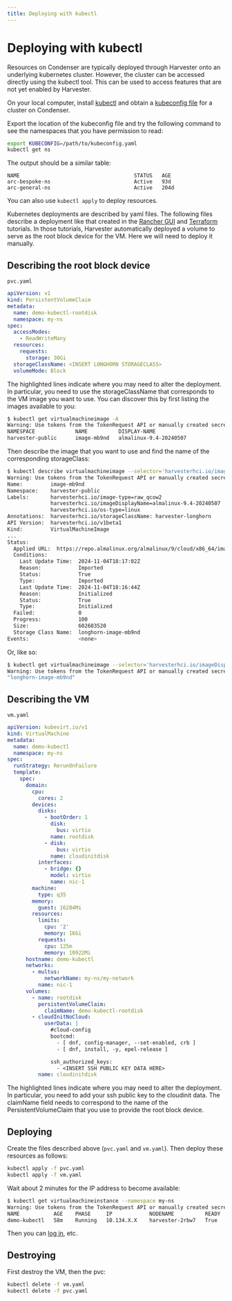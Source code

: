 ```yaml
---
title: Deploying with kubectl
---
```


# Deploying with kubectl

Resources on Condenser are typically deployed through Harvester onto an
underlying kubernetes cluster. However, the cluster can be accessed directly using
the kubectl tool. This can be used to access features that are not yet enabled by
Harvester.

On your local computer, install [kubectl](https://kubernetes.io/docs/reference/kubectl/)
and obtain a [kubeconfig file](../../stubs/kubeconfig.md) for a cluster on Condenser.

Export the location of the kubeconfig file and try the following command to see the
namespaces that you have permission to read:

``` sh
export KUBECONFIG=/path/to/kubeconfig.yaml
kubectl get ns
```

The output should be a similar table:

``` text
NAME                                     STATUS   AGE
arc-bespoke-ns                           Active   93d
arc-general-ns                           Active   204d
```

You can also use `kubectl apply` to deploy resources.

Kubernetes deployments are described by yaml files. The following files describe
a deployment like that created in the [Rancher GUI](./deploying_rancher.md)
and [Terraform](./deploying_terraform.md) tutorials. In those tutorials, Harvester
automatically deployed a volume to serve as the root block device for the VM. Here
we will need to deploy it manually.

## Describing the root block device

`pvc.yaml`

``` yaml hl_lines="4 5 11 12"
apiVersion: v1
kind: PersistentVolumeClaim
metadata:
  name: demo-kubectl-rootdisk
  namespace: my-ns
spec:
  accessModes:
    - ReadWriteMany
  resources:
    requests:
      storage: 30Gi
  storageClassName: <INSERT LONGHORN STORAGECLASS>
  volumeMode: Block
```

The highlighted lines indicate where you may need to alter the deployment.
In particular, you need to use the storageClassName that corresponds to the VM image
you want to use. You can discover this by first listing the images available to you:

``` sh
$ kubectl get virtualmachineimage -A
Warning: Use tokens from the TokenRequest API or manually created secret-based tokens instead of auto-generated secret-based tokens.
NAMESPACE             NAME          DISPLAY-NAME                                SIZE         AGE
harvester-public      image-mb9nd   almalinux-9.4-20240507                      602603520    107d
```

Then describe the image that you want to use and find the name of the corresponding
storageClass:

``` sh hl_lines="26"
$ kubectl describe virtualmachineimage --selector='harvesterhci.io/imageDisplayName=almalinux-9.4-20240507' -A
Warning: Use tokens from the TokenRequest API or manually created secret-based tokens instead of auto-generated secret-based tokens.
Name:         image-mb9nd
Namespace:    harvester-public
Labels:       harvesterhci.io/image-type=raw_qcow2
              harvesterhci.io/imageDisplayName=almalinux-9.4-20240507
              harvesterhci.io/os-type=linux
Annotations:  harvesterhci.io/storageClassName: harvester-longhorn
API Version:  harvesterhci.io/v1beta1
Kind:         VirtualMachineImage
...
Status:
  Applied URL:  https://repo.almalinux.org/almalinux/9/cloud/x86_64/images/AlmaLinux-9-GenericCloud-9.4-20240507.x86_64.qcow2
  Conditions:
    Last Update Time:  2024-11-04T18:17:02Z
    Reason:            Imported
    Status:            True
    Type:              Imported
    Last Update Time:  2024-11-04T18:16:44Z
    Reason:            Initialized
    Status:            True
    Type:              Initialized
  Failed:              0
  Progress:            100
  Size:                602603520
  Storage Class Name:  longhorn-image-mb9nd
Events:                <none>
```

Or, like so:

``` sh
$ kubectl get virtualmachineimage --selector='harvesterhci.io/imageDisplayName=almalinux-9.4-20240507' -A -o json | jq '.items[0].status.storageClassName'
Warning: Use tokens from the TokenRequest API or manually created secret-based tokens instead of auto-generated secret-based tokens.
"longhorn-image-mb9nd"
```

## Describing the VM

`vm.yaml`

``` yaml hl_lines="4 5 12 32 33 35 36 37 40 45 54"
apiVersion: kubevirt.io/v1
kind: VirtualMachine
metadata:
  name: demo-kubectl
  namespace: my-ns
spec:
  runStrategy: RerunOnFailure
  template:
    spec:
      domain:
        cpu:
          cores: 2
        devices:
          disks:
            - bootOrder: 1
              disk:
                bus: virtio
              name: rootdisk
            - disk:
                bus: virtio
              name: cloudinitdisk
          interfaces:
            - bridge: {}
              model: virtio
              name: nic-1
        machine:
          type: q35
        memory:
          guest: 16284Mi
        resources:
          limits:
            cpu: '2'
            memory: 16Gi
          requests:
            cpu: 125m
            memory: 10922Mi
      hostname: demo-kubectl
      networks:
        - multus:
            networkName: my-ns/my-network
          name: nic-1
      volumes:
        - name: rootdisk
          persistentVolumeClaim:
            claimName: demo-kubectl-rootdisk
        - cloudInitNoCloud:
            userData: |
              #cloud-config
              bootcmd:
                - [ dnf, config-manager, --set-enabled, crb ]
                - [ dnf, install, -y, epel-release ]

              ssh_authorized_keys:
                - <INSERT SSH PUBLIC KEY DATA HERE>
          name: cloudinitdisk
```

The highlighted lines indicate where you may need to alter the deployment.
In particular, you need to add your ssh public key to the cloudinit data. The claimName
field needs to correspond to the name of the PersistentVolumeClaim that you use to
provide the root block device.

## Deploying

Create the files described above (`pvc.yaml` and `vm.yaml`).
Then deploy these resources as follows:

``` sh
kubectl apply -f pvc.yaml
kubectl apply -f vm.yaml
```

Wait about 2 minutes for the IP address to become available:

``` sh
$ kubectl get virtualmachineinstance --namespace my-ns
Warning: Use tokens from the TokenRequest API or manually created secret-based tokens instead of auto-generated secret-based tokens.
NAME           AGE    PHASE     IP            NODENAME          READY
demo-kubectl   58m    Running   10.134.X.X    harvester-2rbw7   True
```

Then you can [log in](../../end_user_guide/ssh.md), etc.

## Destroying

First destroy the VM, then the pvc:

``` sh
kubectl delete -f vm.yaml
kubectl delete -f pvc.yaml
```
